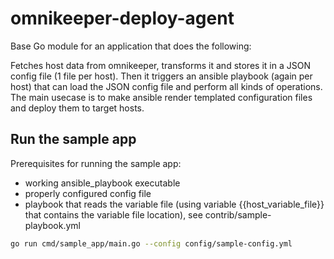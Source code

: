 # omnikeeper-deploy-agent

Base Go module for an application that does the following:

Fetches host data from omnikeeper, transforms it and stores it in a JSON config file (1 file per host). Then it triggers an ansible playbook (again per host) that can load the JSON config file and perform all kinds of operations. The main usecase is to make ansible render templated configuration files and deploy them to target hosts.

## Run the sample app
Prerequisites for running the sample app:
- working ansible_playbook executable
- properly configured config file
- playbook that reads the variable file (using variable {{host_variable_file}} that contains the variable file location), see contrib/sample-playbook.yml

```bash
go run cmd/sample_app/main.go --config config/sample-config.yml
```